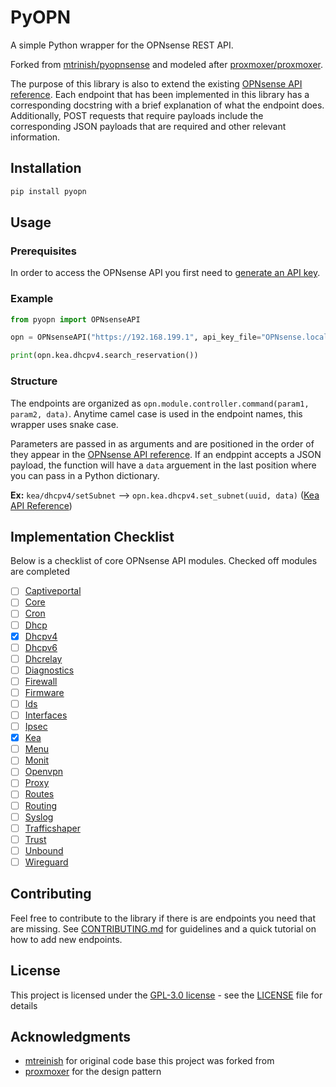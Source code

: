# PyOPN

A simple Python wrapper for the OPNsense REST API.

Forked from [mtrinish/pyopnsense](https://github.com/mtreinish/pyopnsense) and modeled after [proxmoxer/proxmoxer](https://github.com/proxmoxer/proxmoxer).

The purpose of this library is also to extend the existing [OPNsense API reference](https://docs.opnsense.org/development/api.html). Each endpoint that has been implemented in this library has a corresponding docstring with a brief explanation of what the endpoint does. Additionally, POST requests that require payloads include the corresponding JSON payloads that are required and other relevant information.

## Installation

```bash
pip install pyopn
```

## Usage

### Prerequisites

In order to access the OPNsense API you first need to [generate an API key](https://docs.opnsense.org/development/how-tos/api.html#creating-keys). 

### Example

```python
from pyopn import OPNsenseAPI

opn = OPNsenseAPI("https://192.168.199.1", api_key_file="OPNsense.localdomain_apikey.txt")

print(opn.kea.dhcpv4.search_reservation())
```

### Structure

The endpoints are organized as `opn.module.controller.command(param1, param2, data)`. Anytime camel case is used in the endpoint names, this wrapper uses snake case. 

Parameters are passed in as arguments and are positioned in the order of they appear in the [OPNsense API reference](https://docs.opnsense.org/development/api.html). If an endppint accepts a JSON payload, the function will have a `data` arguement in the last position where you can pass in a Python dictionary.

**Ex:** `kea/dhcpv4/setSubnet` --> `opn.kea.dhcpv4.set_subnet(uuid, data)` ([Kea API Reference](https://docs.opnsense.org/development/api/core/kea.html))

## Implementation Checklist

Below is a checklist of core OPNsense API modules. Checked off modules are completed

- [ ] [Captiveportal](https://docs.opnsense.org/development/api/core/captiveportal.html)
- [ ] [Core](https://docs.opnsense.org/development/api/core/core.html)
- [ ] [Cron](https://docs.opnsense.org/development/api/core/cron.html)
- [ ] [Dhcp](https://docs.opnsense.org/development/api/core/dhcp.html)
- [X] [Dhcpv4](https://docs.opnsense.org/development/api/core/dhcpv4.html)
- [ ] [Dhcpv6](https://docs.opnsense.org/development/api/core/dhcpv6.html)
- [ ] [Dhcrelay](https://docs.opnsense.org/development/api/core/dhcrelay.html)
- [ ] [Diagnostics](https://docs.opnsense.org/development/api/core/diagnostics.html)
- [ ] [Firewall](https://docs.opnsense.org/development/api/core/firewall.html)
- [ ] [Firmware](https://docs.opnsense.org/development/api/core/firmware.html)
- [ ] [Ids](https://docs.opnsense.org/development/api/core/ids.html)
- [ ] [Interfaces](https://docs.opnsense.org/development/api/core/interfaces.html)
- [ ] [Ipsec](https://docs.opnsense.org/development/api/core/ipsec.html)
- [X] [Kea](https://docs.opnsense.org/development/api/core/kea.html)
- [ ] [Menu](https://docs.opnsense.org/development/api/core/menu.html)
- [ ] [Monit](https://docs.opnsense.org/development/api/core/monit.html)
- [ ] [Openvpn](https://docs.opnsense.org/development/api/core/openvpn.html)
- [ ] [Proxy](https://docs.opnsense.org/development/api/core/proxy.html)
- [ ] [Routes](https://docs.opnsense.org/development/api/core/routes.html)
- [ ] [Routing](https://docs.opnsense.org/development/api/core/routing.html)
- [ ] [Syslog](https://docs.opnsense.org/development/api/core/syslog.html)
- [ ] [Trafficshaper](https://docs.opnsense.org/development/api/core/trafficshaper.html)
- [ ] [Trust](https://docs.opnsense.org/development/api/core/trust.html)
- [ ] [Unbound](https://docs.opnsense.org/development/api/core/unbound.html)
- [ ] [Wireguard](https://docs.opnsense.org/development/api/core/wireguard.html)

## Contributing

Feel free to contribute to the library if there is are endpoints you need that are missing. See [CONTRIBUTING.md](CONTRIBUTING.md) for guidelines and a quick tutorial on how to add new endpoints.

## License

This project is licensed under the [GPL-3.0 license](LICENSE) - see the [LICENSE](LICENSE) file for details

## Acknowledgments

  - [mtreinish](https://github.com/mtreinish) for original code base this project was forked from
  - [proxmoxer](https://github.com/proxmoxer/proxmoxer) for the design pattern